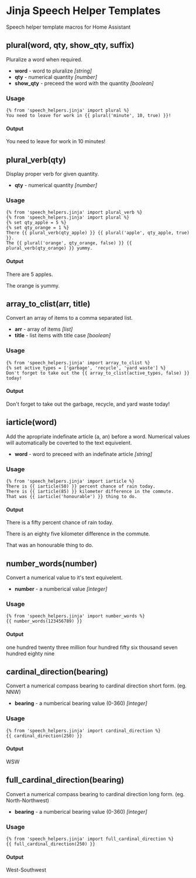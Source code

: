 # Jinja Speech Helper Templates
Speech helper template macros for Home Assistant
## plural(word, qty, show_qty, suffix)
Pluralize a word when required.
- **word** - word to pluralize *[string]*
- **qty** - numerical quantity *[number]*
- **show_qty** - preceed the word with the quantity *[boolean]*
### Usage
    {% from 'speech_helpers.jinja' import plural %}
    You need to leave for work in {{ plural('minute', 10, true) }}!
#### Output
You need to leave for work in 10 minutes!
## plural_verb(qty)
Display proper verb for given quantity.
- **qty** - numerical quantity *[number]*
### Usage
    {% from 'speech_helpers.jinja' import plural_verb %}
    {% from 'speech_helpers.jinja' import plural %}
    {% set qty_apple = 5 %}
    {% set qty_orange = 1 %}
    There {{ plural_verb(qty_apple) }} {{ plural('apple', qty_apple, true) }}.
    The {{ plural('orange', qty_orange, false) }} {{ plural_verb(qty_orange) }} yummy.
#### Output
There are 5 apples.

The orange is yummy.
## array_to_clist(arr, title)
Convert an array of items to a comma separated list.
- **arr** - array of items *[list]*
- **title** - list items with title case *[boolean]*
### Usage
    {% from 'speech_helpers.jinja' import array_to_clist %}
    {% set active_types = ['garbage', 'recycle', 'yard waste'] %}
    Don't forget to take out the {{ array_to_clist(active_types, false) }} today!
#### Output
Don't forget to take out the garbage, recycle, and yard waste today!
## iarticle(word)
Add the apropriate indefinate article (a, an) before a word.  Numerical values will automatically be coverted to the text equivelent.
- **word** - word to preceed with an indefinate article *[string]*
### Usage
    {% from 'speech_helpers.jinja' import iarticle %}
    There is {{ iarticle(50) }} percent chance of rain today.
    There is {{ iarticle(85) }} kilometer difference in the commute.
    That was {{ iarticle('honourable') }} thing to do.
#### Output
There is a fifty percent chance of rain today.

There is an eighty five kilometer difference in the commute.

That was an honourable thing to do.
## number_words(number)
Convert a numerical value to it's text equivelent.
- **number** - a numberical value *[integer]*
### Usage
    {% from 'speech_helpers.jinja' import number_words %}
    {{ number_words(123456789) }}
#### Output
one hundred twenty three million four hundred fifty six thousand seven hundred eighty nine
## cardinal_direction(bearing)
Convert a numerical compass bearing to cardinal direction short form. (eg. NNW)
- **bearing** - a numberical bearing value (0-360) *[integer]*
### Usage
    {% from 'speech_helpers.jinja' import cardinal_direction %}
    {{ cardinal_direction(250) }}
#### Output
WSW
## full_cardinal_direction(bearing)
Convert a numerical compass bearing to cardinal direction long form. (eg. North-Northwest)
- **bearing** - a numberical bearing value (0-360) *[integer]*
### Usage
    {% from 'speech_helpers.jinja' import full_cardinal_direction %}
    {{ full_cardinal_direction(250) }}
#### Output
West-Southwest